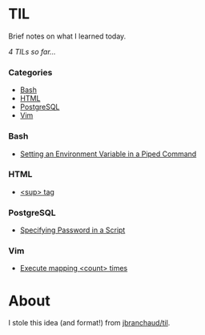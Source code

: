 # TIL
Brief notes on what I learned today.

_4 TILs so far..._

### Categories

* [Bash](#bash)
* [HTML](#html)
* [PostgreSQL](#postgresql)
* [Vim](#vim)

### Bash

- [Setting an Environment Variable in a Piped Command](bash/environment-variable-pipe.md)

### HTML

- [\<sup> tag](html/super-tag.md)

### PostgreSQL

- [Specifying Password in a Script](postgresql/password-in-script.md)

### Vim

- [Execute mapping \<count> times](vim/execute-mapping-count.md)

# About
I stole this idea (and format!) from [jbranchaud/til](https://github.com/jbranchaud/til).
